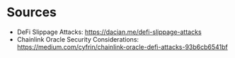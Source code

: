 # Sources

- DeFi Slippage Attacks: https://dacian.me/defi-slippage-attacks
- Chainlink Oracle Security Considerations: https://medium.com/cyfrin/chainlink-oracle-defi-attacks-93b6cb6541bf
